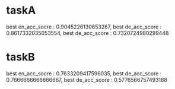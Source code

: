 # taskA
best en_acc_socre : 0.9045226130653267, best de_acc_score : 0.8617332035053554, best de_acc_score : 0.7320724980299448



# taskB
best en_acc_socre : 0.7633209417596035, best de_acc_score : 0.7666666666666667, best de_acc_score : 0.5776566757493188